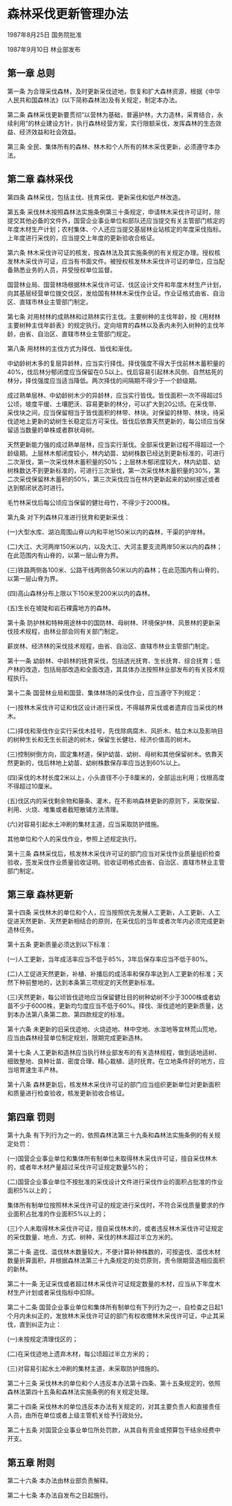 # 森林采伐更新管理办法

1987年8月25日 国务院批准　

1987年9月10日 林业部发布　

<!-- INFO END -->

## 第一章 总则

第一条 为合理采伐森林，及时更新采伐迹地，恢复和扩大森林资源，根据《中华人民共和国森林法》(以下简称森林法)及有关规定，制定本办法。

第二条 森林采伐更新要贯彻“以营林为基础，普遍护林，大力造林，采育结合，永续利用”的林业建设方针，执行森林经营方案，实行限额采伐，发挥森林的生态效益、经济效益和社会效益。

第三条 全民、集体所有的森林、林木和个人所有的林木采伐更新，必须遵守本办法。

## 第二章 森林采伐

第四条 森林采伐，包括主伐、抚育采伐、更新采伐和低产林改造。

第五条 采伐林木按照森林法实施条例第三十条规定，申请林木采伐许可证时，除提交其他必备的文件外，国营企业事业单位和部队还应当提交有关主管部门核定的年度木材生产计划；农村集体、个人还应当提交基层林业站核定的年度采伐指标。上年度进行采伐的，应当提交上年度的更新验收合格证。

第六条 林木采伐许可证的核发，按森林法及其实施条例的有关规定办理。授权核发林木采伐许可证，应当有书面文件。被授权核发林木采伐许可证的单位，应当配备熟悉业务的人员，并受授权单位监督。

国营林业局、国营林场根据林木采伐许可证、伐区设计文件和年度木材生产计划，向其基层经营单位拨交伐区，发给国有林林木采伐作业证。作业证格式由省、自治区、直辖市林业主管部门制定。

第七条 对用材林的成熟林和过熟林实行主伐。主要树种的主伐年龄，按《用材林主要树种主伐年龄表》的规定执行。定向培育的森林以及表内未列入树种的主伐年龄，由省、自治区、直辖市林业主管部门规定。

第八条 用材林的主伐方式为择伐、皆伐和渐伐。

中幼龄树木多的复层异龄林，应当实行择伐。择伐强度不得大于伐前林木蓄积量的40%，伐后林分郁闭度应当保留在0.5以上。伐后容易引起林木风倒、自然枯死的林分，择伐强度应当适当降低。两次择伐的间隔期不得少于一个龄级期。

成过熟单层林、中幼龄树木少的异龄林，应当实行皆伐。皆伐面积一次不得超过5公顷，坡度平缓、土壤肥沃、容易更新的林分，可以扩大到20公顷。在采伐带、采伐块之间，应当保留相当于皆伐面积的林带、林块。对保留的林带、林块，待采伐迹地上更新的幼树生长稳定后方可采伐。皆伐后依靠天然更新的，每公顷应当保留适当数量的单株或者群状母树。

天然更新能力强的成过熟单层林，应当实行渐伐。全部采伐更新过程不得超过一个龄级期。上层林木郁闭度较小，林内幼苗、幼树株数已经达到更新标准的，可进行二次渐伐，第一次采伐林木蓄积量的50%；上层林木郁闭度较大，林内幼苗、幼树株数达不到更新标准的，可进行三次渐伐，第一次采伐林木蓄积量的30%，第二次采伐保留林木蓄积的50%，第三次采伐应当在林内更新起来的幼树接近或者达到郁闭状态时进行。

毛竹林采伐后每公顷应当保留的健壮母竹，不得少于2000株。

第九条 对下列森林只准进行抚育和更新采伐：

(一)大型水库、湖泊周围山脊以内和平地150米以内的森林，干渠的护岸林。

(二)大江、大河两岸150米以内，以及大江、大河主要支流两岸50米以内的森林；在此范围内有山脊的，以第一层山脊为界。

(三)铁路两侧各100米、公路干线两侧各50米以内的森林；在此范围内有山脊的，以第一层山脊为界。

(四)高山森林分布上限以下150米至200米以内的森林。

(五)生长在坡陡和岩石裸露地方的森林。

第十条 防护林和特种用途林中的国防林、母树林、环境保护林、风景林的更新采伐技术规程，由林业部会同有关部门制定。

薪炭林、经济林的采伐技术规程，由省、自治区、直辖市林业主管部门制定。

第十一条 幼龄林、中龄林的抚育采伐，包括透光抚育、生长抚育、综合抚育；低产林的改造，包括局部改造和全面改造，其具体办法按照林业部发布的有关技术规程执行。

第十二条 国营林业局和国营、集体林场的采伐作业，应当遵守下列规定：

(一)按林木采伐许可证和伐区设计进行采伐，不得越界采伐或者遗弃应当采伐的林木。

(二)择伐和渐伐作业实行采伐木挂号，先伐除病腐木、风折木、枯立木以及影响目的树种生长和无生长前途的树木，保留生长健壮、经济价值高的树木。

(三)控制树倒方向，固定集材道，保护幼苗、幼树、母树和其他保留树木。依靠天然更新的，伐后林地上幼苗、幼树株数保存率应当达到60%以上。

(四)采伐的木材长度2米以上，小头直径不小于8厘米的，全部运出利用；伐根高度不得超过10厘米。

(五)伐区内的采伐剩余物和藤条、灌木，在不影响森林更新的原则下，采取保留、利用、火烧、堆集或者截短散铺方法清理。

(六)对容易引起水土冲刷的集材主道，应当采取防护措施。

其他单位和个人的采伐作业，参照上述规定执行。

第十三条 森林采伐后，核发林木采伐许可证的部门应当对采伐作业质量组织检查验收，签发采伐作业质量验收证明。验收证明格式由省、自治区、直辖市林业主管部门制定。

## 第三章 森林更新

第十四条 采伐林木的单位和个人，应当按照优先发展人工更新，人工更新、人工促进天然更新、天然更新相结合的原则，在采伐后的当年或者次年内必须完成更新造林任务。

第十五条 更新质量必须达到以下标准：

(一)人工更新，当年成活率应当不低于85%，3年后保存率应当不低于80%。

(二)人工促进天然更新，补植、补播后的成活率和保存率达到人工更新的标准；天然下种前整地的，达到本条第三项规定的天然更新标准。

(三)天然更新，每公顷皆伐迹地应当保留健壮目的树种幼树不少于3000株或者幼苗不少于6000株，更新均匀度应当不低于60%。择伐、渐伐迹地的更新质量，达到本办法第八条第二款、第四款规定的标准。

第十六条 未更新的旧采伐迹地、火烧迹地、林中空地、水湿地等宜林荒山荒地，应当由森林经营单位制定规划，限期完成更新造林。

第十七条 人工更新和造林应当执行林业部发布的有关造林规程，做到适地适树、细致整地、良种壮苗、密度合理、精心栽植、适时抚育。在立地条件好的地方，应当培育速生丰产林。

第十八条 森林更新后，核发林木采伐许可证的部门应当组织更新单位对更新面积和质量进行检查验收，核发更新验收合格证。

## 第四章 罚则

第十九条 有下列行为之一的，依照森林法第三十九条和森林法实施条例的有关规定处罚：

(一)国营企业事业单位和集体所有制单位未取得林木采伐许可证，擅自采伐林木的，或者年木材产量超过采伐许可证规定数量5%的；

(二)国营企业事业单位不按批准的采伐设计文件进行采伐作业的面积占批准的作业面积5%以上的；

集体所有制单位按照林木采伐许可证的规定进行采伐时，不符合采伐质量要求的作业面积占批准的作业面积5%以上的；

(三)个人未取得林木采伐许可证，擅自采伐林木的，或者违反林木采伐许可证规定的采伐数量、地点、方式、树种，采伐的林木超过半立方米的。

第二十条 盗伐、滥伐林木数量较大，不便计算补种株数的，可按盗伐、滥伐木材数量折算面积，并根据森林法第三十九条规定的处罚原则，责令限期营造相应面积的新林。

第二十一条 无证采伐或者超过林木采伐许可证规定数量的木材，应当从下年度木材生产计划或者采伐指标中扣除。

第二十二条 国营企业事业单位和集体所有制单位有下列行为之一，自检查之日起1个月内未纠正的，发放林木采伐许可证的部门有权收缴林木采伐许可证，中止其采伐，直到纠正为止：

(一)未按规定清理伐区的；

(二)在采伐迹地上遗弃木材，每公顷超过半立方米的；

(三)对容易引起水土冲刷的集材主道，未采取防护措施的。

第二十三条 采伐林木的单位和个人违反本办法第十四条、第十五条规定的，依照森林法第四十五条和森林法实施条例的有关规定处理。

第二十四条 采伐林木的单位违反本办法有关规定的，对其主要负责人和直接责任人员，由所在单位或者上级主管机关给予行政处分。

第二十五条 对国营企业事业单位所处罚款，从其自有资金或预算包干结余经费中开支。

## 第五章 附则

第二十六条 本办法由林业部负责解释。

第二十七条 本办法自发布之日起施行。